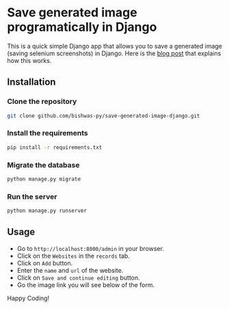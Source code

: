 # Save generated image programatically in Django

This is a quick simple Django app that allows you to save a generated image (saving selenium screenshots) in Django. Here
is the [blog post](https://blog.webmatrices.com/how-to-save-generated-image-django/) that explains how
this works. 

## Installation

### Clone the repository

```bash
git clone github.com/bishwas-py/save-generated-image-django.git
```

### Install the requirements

```bash
pip install -r requirements.txt
```

### Migrate the database

```bash
python manage.py migrate
```

### Run the server

```bash
python manage.py runserver
```

## Usage

- Go to `http://localhost:8000/admin` in your browser.
- Click on the `Websites` in the `records` tab.
- Click on `Add` button.
- Enter the `name` and `url` of the website.
- Click on `Save and continue editing` button.
- Go the image link you will see below of the form.

Happy Coding!
